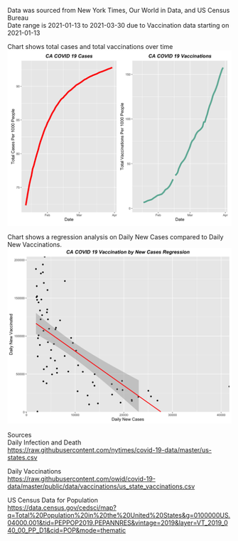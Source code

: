 Data was sourced from New York Times, Our World in Data, and US Census Bureau  
Date range is 2021-01-13 to 2021-03-30 due to Vaccination data starting on 2021-01-13  

Chart shows total cases and total vaccinations over time  
![alt text](https://github.com/johnrcarty/covid_analysis/blob/master/casesAndVaccinations.png?raw=true)  

Chart shows a regression analysis on Daily New Cases compared to Daily New Vaccinations.  
![alt text](https://github.com/johnrcarty/covid_analysis/blob/master/newCasesNewVaccine_regression.png?raw=true)  



Sources  
Daily Infection and Death   
https://raw.githubusercontent.com/nytimes/covid-19-data/master/us-states.csv

Daily Vaccinations  
https://raw.githubusercontent.com/owid/covid-19-data/master/public/data/vaccinations/us_state_vaccinations.csv  

US Census Data for Population  
https://data.census.gov/cedsci/map?q=Total%20Population%20in%20the%20United%20States&g=0100000US.04000.001&tid=PEPPOP2019.PEPANNRES&vintage=2019&layer=VT_2019_040_00_PP_D1&cid=POP&mode=thematic  
  